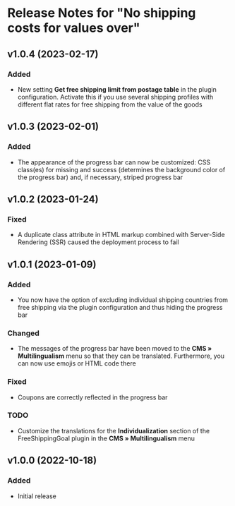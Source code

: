 # Release Notes for "No shipping costs for values over"

## v1.0.4 (2023-02-17)

### Added
- New setting **Get free shipping limit from postage table** in the plugin configuration. Activate this if you use several shipping profiles with different flat rates for free shipping from the value of the goods

## v1.0.3 (2023-02-01)

### Added
- The appearance of the progress bar can now be customized: CSS class(es) for missing and success (determines the background color of the progress bar) and, if necessary, striped progress bar

## v1.0.2 (2023-01-24)

### Fixed
- A duplicate class attribute in HTML markup combined with Server-Side Rendering (SSR) caused the deployment process to fail

## v1.0.1 (2023-01-09)

### Added
- You now have the option of excluding individual shipping countries from free shipping via the plugin configuration and thus hiding the progress bar

### Changed
- The messages of the progress bar have been moved to the **CMS » Multilingualism** menu so that they can be translated. Furthermore, you can now use emojis or HTML code there

### Fixed
- Coupons are correctly reflected in the progress bar

### TODO
- Customize the translations for the **Individualization** section of the FreeShippingGoal plugin in the **CMS » Multilingualism** menu

## v1.0.0 (2022-10-18)

### Added
- Initial release
